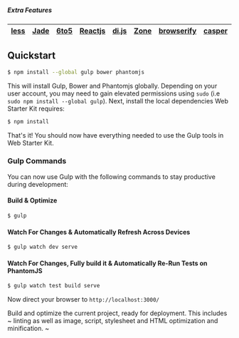 ##### Extra Features
|[less](http://lesscss.org/) | [Jade](http://jade-lang.com/) | [6to5](https://github.com/sebmck/6to5) | [Reactjs](http://facebook.github.io/react/index.html) | [di.js](https://github.com/angular/di.js#d6d42e10727b30d8a9d8d3277fb8a6d40f6ad251) | [Zone](https://github.com/angular/zone.js#74947b6f509b)| [browserify](http://browserify.org/)| [casper](http://casperjs.org/) | [mocha](http://visionmedia.github.io/mocha/) |
|--- |--- |--- |--- |--- |--- |--- |--- |--- |


## Quickstart

```sh
$ npm install --global gulp bower phantomjs
```

This will install Gulp, Bower and Phantomjs globally. Depending on your user account, you may need to gain elevated permissions using `sudo` (i.e `sudo npm install --global gulp`). Next, install the local dependencies Web Starter Kit requires:

```sh
$ npm install
```

That's it! You should now have everything needed to use the Gulp tools in Web Starter Kit.

### Gulp Commands

You can now use Gulp with the following commands to stay productive during development:

#### Build & Optimize

```sh
$ gulp
```

#### Watch For Changes & Automatically Refresh Across Devices

```sh
$ gulp watch dev serve
```

#### Watch For Changes, Fully build it & Automatically Re-Run Tests on PhantomJS

```sh
$ gulp watch test build serve
```

Now direct your browser to `http://localhost:3000/`

Build and optimize the current project, ready for deployment. This includes ~ linting as well as image, script, stylesheet and HTML optimization and minification. ~



